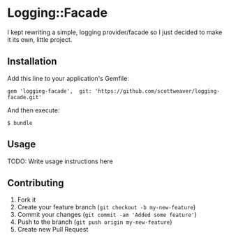 # Logging::Facade

I kept rewriting a simple, logging provider/facade so I just decided to make it its own, little project.

## Installation

Add this line to your application's Gemfile:

    gem 'logging-facade',  git: 'https://github.com/scottweaver/logging-facade.git'

And then execute:

    $ bundle


## Usage

TODO: Write usage instructions here

## Contributing

1. Fork it
2. Create your feature branch (`git checkout -b my-new-feature`)
3. Commit your changes (`git commit -am 'Added some feature'`)
4. Push to the branch (`git push origin my-new-feature`)
5. Create new Pull Request

